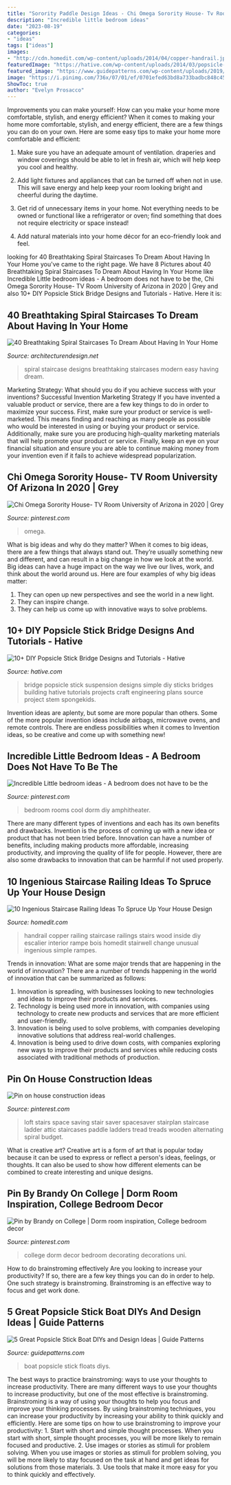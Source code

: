```yaml
---
title: "Sorority Paddle Design Ideas - Chi Omega Sorority House- Tv Room University Of Arizona In 2020"
description: "Incredible little bedroom ideas"
date: "2023-08-19"
categories:
- "ideas"
tags: ["ideas"]
images:
- "http://cdn.homedit.com/wp-content/uploads/2014/04/copper-handrail.jpg"
featuredImage: "https://hative.com/wp-content/uploads/2014/03/popsicle-stick-bridge/3-simple-suspension-popsicle-bridge.jpg"
featured_image: "https://www.guidepatterns.com/wp-content/uploads/2019/02/Popsicle-Stick-Boat-That-Floats.jpg"
image: "https://i.pinimg.com/736x/07/01/ef/0701efed63bd8a733badbc848c45c51a.jpg"
ShowToc: true
author: "Evelyn Prosacco"
---
```



Improvements you can make yourself: How can you make your home more comfortable, stylish, and energy efficient?
When it comes to making your home more comfortable, stylish, and energy efficient, there are a few things you can do on your own. Here are some easy tips to make your home more comfortable and efficient: 
1. Make sure you have an adequate amount of ventilation. draperies and window coverings should be able to let in fresh air, which will help keep you cool and healthy.

2. Add light fixtures and appliances that can be turned off when not in use. This will save energy and help keep your room looking bright and cheerful during the daytime.

3. Get rid of unnecessary items in your home. Not everything needs to be owned or functional like a refrigerator or oven; find something that does not require electricity or space instead!

4. Add natural materials into your home décor for an eco-friendly look and feel.

	

		
looking for 40 Breathtaking Spiral Staircases To Dream About Having In Your Home you've came to the right page. We have 8 Pictures about 40 Breathtaking Spiral Staircases To Dream About Having In Your Home like Incredible Little bedroom ideas - A bedroom does not have to be the, Chi Omega Sorority House- TV Room University of Arizona in 2020 | Grey and also 10+ DIY Popsicle Stick Bridge Designs and Tutorials - Hative. Here it is:
		
    
## 40 Breathtaking Spiral Staircases To Dream About Having In Your Home

<img loading=lazy src="https://cdn.architecturendesign.net/wp-content/uploads/2016/01/AD-Breathtaking-Spiral-Staircase-Designs-03.jpg" onerror="this.onerror=null;this.src='https://tse1.mm.bing.net/th?id=OIP.KSclAA3sunr6axmbZbF48wHaJb&amp;pid=15.1';" alt="40 Breathtaking Spiral Staircases To Dream About Having In Your Home">

_Source: architecturendesign.net_

>spiral staircase designs breathtaking staircases modern easy having dream. 

	

Marketing Strategy: What should you do if you achieve success with your inventions?
Successful Invention Marketing Strategy
If you have invented a valuable product or service, there are a few key things to do in order to maximize your success. First, make sure your product or service is well-marketed. This means finding and reaching as many people as possible who would be interested in using or buying your product or service. Additionally, make sure you are producing high-quality marketing materials that will help promote your product or service. Finally, keep an eye on your financial situation and ensure you are able to continue making money from your invention even if it fails to achieve widespread popularization.

    
## Chi Omega Sorority House- TV Room University Of Arizona In 2020 | Grey

<img loading=lazy src="https://i.pinimg.com/736x/a9/d7/36/a9d73603a7cf8ff8755b79978804d130.jpg" onerror="this.onerror=null;this.src='https://tse2.mm.bing.net/th?id=OIP.o5f90OzkIjLrMH-g5BP31AHaEq&amp;pid=15.1';" alt="Chi Omega Sorority House- TV Room University of Arizona in 2020 | Grey">

_Source: pinterest.com_

>omega. 

	

What is big ideas and why do they matter?
When it comes to big ideas, there are a few things that always stand out. They’re usually something new and different, and can result in a big change in how we look at the world. Big ideas can have a huge impact on the way we live our lives, work, and think about the world around us. Here are four examples of why big ideas matter: 
1. They can open up new perspectives and see the world in a new light.
2. They can inspire change.
3. They can help us come up with innovative ways to solve problems.

    
## 10+ DIY Popsicle Stick Bridge Designs And Tutorials - Hative

<img loading=lazy src="https://hative.com/wp-content/uploads/2014/03/popsicle-stick-bridge/3-simple-suspension-popsicle-bridge.jpg" onerror="this.onerror=null;this.src='https://tse4.mm.bing.net/th?id=OIP.jqfTcIgmx9sHLj_PmOISOQHaDT&amp;pid=15.1';" alt="10+ DIY Popsicle Stick Bridge Designs and Tutorials - Hative">

_Source: hative.com_

>bridge popsicle stick suspension designs simple diy sticks bridges building hative tutorials projects craft engineering plans source project stem spongekids. 

	

Invention ideas are aplenty, but some are more popular than others. Some of the more popular invention ideas include airbags, microwave ovens, and remote controls. There are endless possibilities when it comes to Invention ideas, so be creative and come up with something new!

    
## Incredible Little Bedroom Ideas - A Bedroom Does Not Have To Be The

<img loading=lazy src="https://i.pinimg.com/736x/07/01/ef/0701efed63bd8a733badbc848c45c51a.jpg" onerror="this.onerror=null;this.src='https://tse3.mm.bing.net/th?id=OIP.N1bsw_M22FkNIyJW1fRy3QHaJ3&amp;pid=15.1';" alt="Incredible Little bedroom ideas - A bedroom does not have to be the">

_Source: pinterest.com_

>bedroom rooms cool dorm diy amphitheater. 

	

There are many different types of inventions and each has its own benefits and drawbacks.
Invention is the process of coming up with a new idea or product that has not been tried before. Innovation can have a number of benefits, including making products more affordable, increasing productivity, and improving the quality of life for people. However, there are also some drawbacks to innovation that can be harmful if not used properly.

    
## 10 Ingenious Staircase Railing Ideas To Spruce Up Your House Design

<img loading=lazy src="http://cdn.homedit.com/wp-content/uploads/2014/04/copper-handrail.jpg" onerror="this.onerror=null;this.src='https://tse3.mm.bing.net/th?id=OIP.sKb2s__2DIuvJOVb-ckp2QHaJ4&amp;pid=15.1';" alt="10 Ingenious Staircase Railing Ideas To Spruce Up Your House Design">

_Source: homedit.com_

>handrail copper railing staircase railings stairs wood inside diy escalier interior rampe bois homedit stairwell change unusual ingenious simple rampes. 

	

Trends in innovation: What are some major trends that are happening in the world of innovation?
There are a number of trends happening in the world of innovation that can be summarized as follows: 
1. Innovation is spreading, with businesses looking to new technologies and ideas to improve their products and services. 
2. Technology is being used more in innovation, with companies using technology to create new products and services that are more efficient and user-friendly. 
3. Innovation is being used to solve problems, with companies developing innovative solutions that address real-world challenges. 
4. Innovation is being used to drive down costs, with companies exploring new ways to improve their products and services while reducing costs associated with traditional methods of production.

    
## Pin On House Construction Ideas

<img loading=lazy src="https://i.pinimg.com/736x/ce/b7/00/ceb70020524dc842205fb9e1f07d0e23--tiny-house-loft.jpg" onerror="this.onerror=null;this.src='https://tse2.mm.bing.net/th?id=OIP.raj5zhFNQqSNNjnATIwx9wHaPn&amp;pid=15.1';" alt="Pin on house construction ideas">

_Source: pinterest.com_

>loft stairs space saving stair saver spacesaver stairplan staircase ladder attic staircases paddle ladders tread treads wooden alternating spiral budget. 

	

What is creative art?
Creative art is a form of art that is popular today because it can be used to express or reflect a person's ideas, feelings, or thoughts. It can also be used to show how different elements can be combined to create interesting and unique designs.

    
## Pin By Brandy On College | Dorm Room Inspiration, College Bedroom Decor

<img loading=lazy src="https://i.pinimg.com/originals/7b/e0/d9/7be0d9b326155ef39ca992b67d7bc32f.jpg" onerror="this.onerror=null;this.src='https://tse4.mm.bing.net/th?id=OIP.bmDljr0gaYd4nS1o5gv0mQHaNK&amp;pid=15.1';" alt="Pin by Brandy on College | Dorm room inspiration, College bedroom decor">

_Source: pinterest.com_

>college dorm decor bedroom decorating decorations uni. 

	

How to do brainstroming effectively
Are you looking to increase your productivity? If so, there are a few key things you can do in order to help. One such strategy is brainstroming. Brainstroming is an effective way to focus and get work done.

    
## 5 Great Popsicle Stick Boat DIYs And Design Ideas | Guide Patterns

<img loading=lazy src="https://www.guidepatterns.com/wp-content/uploads/2019/02/Popsicle-Stick-Boat-That-Floats.jpg" onerror="this.onerror=null;this.src='https://tse1.mm.bing.net/th?id=OIP.wHOaCZqzUxVKVavKTDYgbwHaJQ&amp;pid=15.1';" alt="5 Great Popsicle Stick Boat DIYs and Design Ideas | Guide Patterns">

_Source: guidepatterns.com_

>boat popsicle stick floats diys. 

	

The best ways to practice brainstroming: ways to use your thoughts to increase productivity.
There are many different ways to use your thoughts to increase productivity, but one of the most effective is brainstroming. Brainstroming is a way of using your thoughts to help you focus and improve your thinking processes. By using brainstroming techniques, you can increase your productivity by increasing your ability to think quickly and efficiently. Here are some tips on how to use brainstroming to improve your productivity: 1. Start with short and simple thought processes. When you start with short, simple thought processes, you will be more likely to remain focused and productive. 2. Use images or stories as stimuli for problem solving. When you use images or stories as stimuli for problem solving, you will be more likely to stay focused on the task at hand and get ideas for solutions from those materials. 3. Use tools that make it more easy for you to think quickly and effectively.

